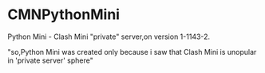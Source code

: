 # CMNPythonMini
Python Mini - Clash Mini "private" server,on version 1-1143-2.

"so,Python Mini was created only because i saw that Clash Mini is unopular in 'private server' sphere"

